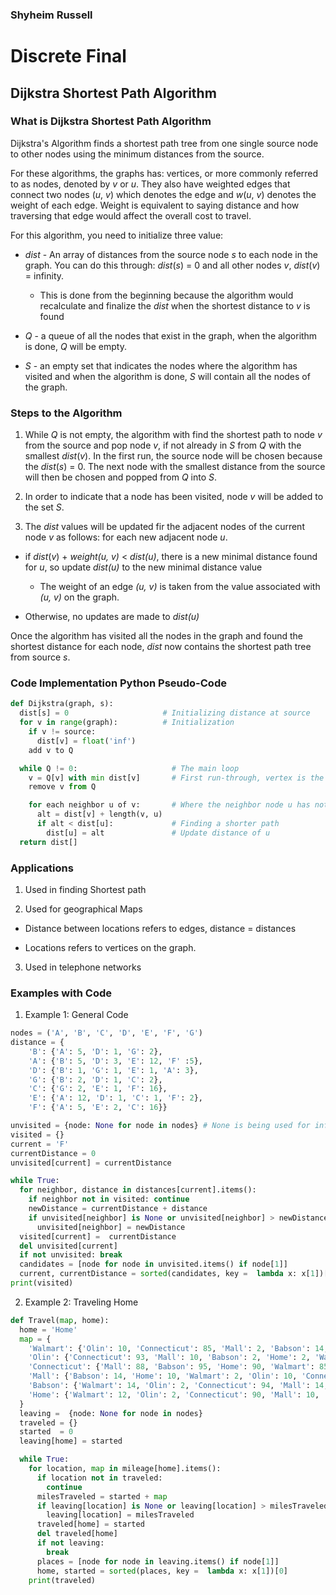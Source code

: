 ### Shyheim Russell

# Discrete Final

## Dijkstra Shortest Path Algorithm

### What is Dijkstra Shortest Path Algorithm

 Dijkstra's Algorithm finds a shortest path tree from one single source node to other nodes using the minimum distances from the source.

 For these algorithms, the graphs has: vertices, or more commonly referred to as nodes, denoted by *v* or *u*. They also have weighted edges that connect two nodes (*u*, *v*) which denotes the edge and *w*(*u*, *v*) denotes the weight of each edge. Weight is equivalent to saying distance and how traversing that edge would affect the overall cost to travel.

 For this algorithm, you need to initialize three value:

* *dist* - An array of distances from the source node *s* to each node in the graph. You can do this through: *dist*(*s*) = 0 and all other nodes *v*, *dist*(*v*) = infinity.

  * This is done from the beginning because the algorithm would recalculate and finalize the *dist* when the shortest distance to *v* is found

* *Q* - a queue of all the nodes that exist in the graph, when the algorithm is done, *Q* will be empty.

* *S* - an empty set that indicates the nodes where the algorithm has visited and when the algorithm is done, *S* will contain all the nodes of the graph.


### Steps to the Algorithm

1. While *Q* is not empty, the algorithm with find the shortest path to node *v* from the source and pop node *v*, if not already in *S*  from *Q* with the smallest *dist*(*v*). In the first run, the source node will be chosen because the *dist*(*s*) = 0. The next node with the smallest distance from the source will then be chosen and popped from *Q* into *S*.

2. In order to indicate that a node has been visited, node *v* will be added to the set *S*.

3. The *dist* values will be updated fir the adjacent nodes of the current node *v* as follows: for each new adjacent node *u*.

  * if *dist*(*v*) + *weight(u, v)* < *dist(u)*, there is a new minimal distance found for *u*, so update *dist(u)* to the new minimal distance value

    * The weight of an edge *(u, v)* is taken from the value associated with *(u, v)* on the graph.

  * Otherwise, no updates are made to *dist(u)*

Once the algorithm has visited all the nodes in the graph and found the shortest distance for each node, *dist* now contains the shortest path tree from source *s*.

### Code Implementation Python Pseudo-Code

``` python
def Dijkstra(graph, s):
  dist[s] = 0                     # Initializing distance at source
  for v in range(graph):          # Initialization
    if v != source:
      dist[v] = float('inf')
    add v to Q

  while Q != 0:                     # The main loop
    v = Q[v] with min dist[v]       # First run-through, vertex is the source node
    remove v from Q

    for each neighbor u of v:       # Where the neighbor node u has not been removed from Q.
      alt = dist[v] + length(v, u)
      if alt < dist[u]:             # Finding a shorter path
        dist[u] = alt               # Update distance of u
  return dist[]
```

### Applications

1. Used in finding Shortest path

2. Used for geographical Maps

  * Distance between locations refers to edges, distance = distances

  * Locations refers to vertices on the graph.

3. Used in telephone networks

### Examples with Code
1. Example 1: General Code

``` python
nodes = ('A', 'B', 'C', 'D', 'E', 'F', 'G')
distance = {
    'B': {'A': 5, 'D': 1, 'G': 2},
    'A': {'B': 5, 'D': 3, 'E': 12, 'F' :5},
    'D': {'B': 1, 'G': 1, 'E': 1, 'A': 3},
    'G': {'B': 2, 'D': 1, 'C': 2},
    'C': {'G': 2, 'E': 1, 'F': 16},
    'E': {'A': 12, 'D': 1, 'C': 1, 'F': 2},
    'F': {'A': 5, 'E': 2, 'C': 16}}

unvisited = {node: None for node in nodes} # None is being used for inf
visited = {}
current = 'F'
currentDistance = 0
unvisited[current] = currentDistance

while True:
  for neighbor, distance in distances[current].items():
    if neighbor not in visited: continue
    newDistance = currentDistance + distance
    if unvisited[neighbor] is None or unvisited[neighbor] > newDistance:
      unvisited[neighbor] = newDistance
  visited[current] =  currentDistance
  del unvisited[current]
  if not unvisited: break
  candidates = [node for node in unvisited.items() if node[1]]
  current, currentDistance = sorted(candidates, key =  lambda x: x[1])[0]
print(visited)
```

2. Example 2: Traveling Home
``` python
def Travel(map, home):
  home = 'Home'
  map = {
    'Walmart': {'Olin': 10, 'Connecticut': 85, 'Mall': 2, 'Babson': 14, 'Home': 12}
    'Olin': {'Connecticut': 93, 'Mall': 10, 'Babson': 2, 'Home': 2, 'Walmart': 10}
    'Connecticut': {'Mall': 88, 'Babson': 95, 'Home': 90, 'Walmart': 85, 'Olin': 93}
    'Mall': {'Babson': 14, 'Home': 10, 'Walmart': 2, 'Olin': 10, 'Connecticut': 88}
    'Babson': {'Walmart': 14, 'Olin': 2, 'Connecticut': 94, 'Mall': 14, 'Home': 4}
    'Home': {'Walmart': 12, 'Olin': 2, 'Connecticut': 90, 'Mall': 10, 'Babson': 4}
  }
  leaving =  {node: None for node in nodes}
  traveled = {}
  started  = 0
  leaving[home] = started

  while True:
    for location, map in mileage[home].items():
      if location not in traveled:
        continue
      milesTraveled = started + map
      if leaving[location] is None or leaving[location] > milesTraveled:
        leaving[location] = milesTraveled
      traveled[home] = started
      del traveled[home]
      if not leaving:
        break
      places = [node for node in leaving.items() if node[1]]
      home, started = sorted(places, key =  lambda x: x[1])[0]
    print(traveled)
```
